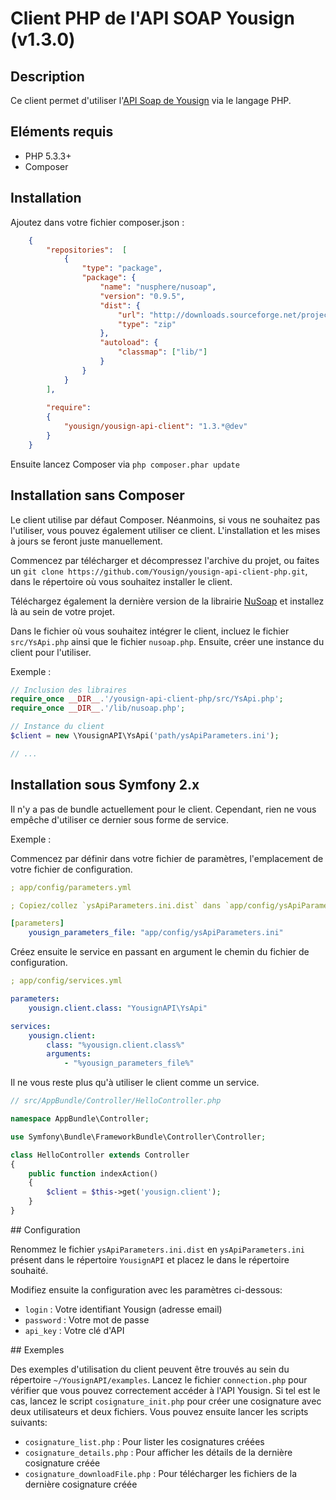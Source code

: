 # Client PHP de l'API SOAP Yousign (v1.3.0)

## Description

Ce client permet d'utiliser l'[API Soap de Yousign](http://developer.yousign.fr) via le langage PHP.

## Eléments requis

 - PHP 5.3.3+
 - Composer

## Installation

Ajoutez dans votre fichier composer.json :

```json
    {
        "repositories":  [
            {
                "type": "package",
                "package": {
                    "name": "nusphere/nusoap",
                    "version": "0.9.5",
                    "dist": {
                        "url": "http://downloads.sourceforge.net/project/nusoap/nusoap/0.9.5/nusoap-0.9.5.zip",
                        "type": "zip"
                    },
                    "autoload": {
                        "classmap": ["lib/"]
                    }
                }
            }
        ],
        
        "require": 
        {
            "yousign/yousign-api-client": "1.3.*@dev"
        }
    }
```

Ensuite lancez Composer via `php composer.phar update`

## Installation sans Composer

Le client utilise par défaut Composer. Néanmoins, si vous ne souhaitez pas l'utiliser, vous pouvez également utiliser ce client.
L'installation et les mises à jours se feront juste manuellement.

Commencez par télécharger et décompressez l'archive du projet, ou faites un `git clone https://github.com/Yousign/yousign-api-client-php.git`,
dans le répertoire où vous souhaitez installer le client.

Téléchargez également la dernière version de la librairie [NuSoap](http://sourceforge.net/projects/nusoap/) et installez là au sein de votre projet.

Dans le fichier où vous souhaitez intégrer le client, incluez le fichier `src/YsApi.php` ainsi que le fichier `nusoap.php`.
Ensuite, créer une instance du client pour l'utiliser.

Exemple :

```php
// Inclusion des libraires 
require_once __DIR__.'/yousign-api-client-php/src/YsApi.php';
require_once __DIR__.'/lib/nusoap.php';

// Instance du client
$client = new \YousignAPI\YsApi('path/ysApiParameters.ini');

// ...
```

## Installation sous Symfony 2.x

Il n'y a pas de bundle actuellement pour le client. 
Cependant, rien ne vous empêche d'utiliser ce dernier sous forme de service.

Exemple :

Commencez par définir dans votre fichier de paramètres, l'emplacement de votre fichier de configuration.

```yaml
; app/config/parameters.yml

; Copiez/collez `ysApiParameters.ini.dist` dans `app/config/ysApiParameters.ini`

[parameters]
    yousign_parameters_file: "app/config/ysApiParameters.ini"
```

Créez ensuite le service en passant en argument le chemin du fichier de configuration.

```yaml
; app/config/services.yml

parameters:
    yousign.client.class: "YousignAPI\YsApi"

services:
    yousign.client:
        class: "%yousign.client.class%"
        arguments:
            - "%yousign_parameters_file%"
```

Il ne vous reste plus qu'à utiliser le client comme un service.

```php
// src/AppBundle/Controller/HelloController.php

namespace AppBundle\Controller;

use Symfony\Bundle\FrameworkBundle\Controller\Controller;

class HelloController extends Controller
{
    public function indexAction()
    {
        $client = $this->get('yousign.client');
    }
}
```

## Configuration

Renommez le fichier `ysApiParameters.ini.dist` en `ysApiParameters.ini` présent dans le répertoire `YousignAPI` 
et placez le dans le répertoire souhaité.

Modifiez ensuite la configuration avec les paramètres ci-dessous:

 - `login` : Votre identifiant Yousign (adresse email)
 - `password` : Votre mot de passe
 - `api_key` : Votre clé d'API

## Exemples

Des exemples d'utilisation du client peuvent être trouvés au sein du répertoire `~/YousignAPI/examples`.
Lancez le fichier `connection.php` pour vérifier que vous pouvez correctement accéder à l'API Yousign.
Si tel est le cas, lancez le script `cosignature_init.php` pour créer une cosignature avec deux utilisateurs et deux fichiers.
Vous pouvez ensuite lancer les scripts suivants:

 - `cosignature_list.php` : Pour lister les cosignatures créées
 - `cosignature_details.php` : Pour afficher les détails de la dernière cosignature créée
 - `cosignature_downloadFile.php` : Pour télécharger les fichiers de la dernière cosignature créée

